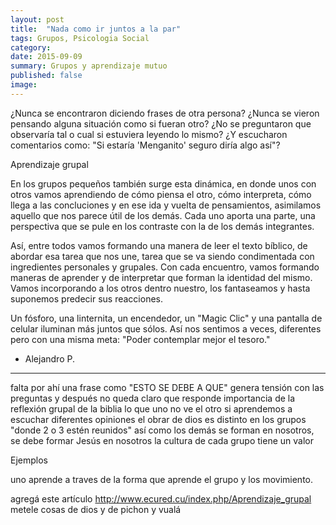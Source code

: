 ```yaml
---
layout: post
title:  "Nada como ir juntos a la par"
tags: Grupos, Psicologia Social
category:
date: 2015-09-09
summary: Grupos y aprendizaje mutuo
published: false
image:
---
```


¿Nunca se encontraron diciendo frases de otra persona? ¿Nunca se vieron pensando alguna situación como si fueran otro? ¿No se preguntaron que observaría tal o cual si estuviera leyendo lo mismo? ¿Y escucharon comentarios como: "Si estaría 'Menganito' seguro diría algo así"?

Aprendizaje grupal

En los grupos pequeños también surge esta dinámica, en donde unos con otros vamos aprendiendo de cómo piensa el otro, cómo interpreta, cómo llega a las concluciones y en ese ida y vuelta de pensamientos, asimilamos aquello que nos parece útil de los demás. Cada uno aporta una parte, una perspectiva que se pule en los contraste con la de los demás integrantes.

Así, entre todos vamos formando una manera de leer el texto bíblico, de abordar esa tarea que nos une, tarea que se va siendo condimentada con ingredientes personales y grupales. Con cada encuentro, vamos formando maneras de aprender y de interpretar que forman la identidad del mismo. Vamos incorporando a los otros dentro nuestro, los fantaseamos y hasta suponemos predecir sus reacciones.

Un fósforo, una linternita, un encendedor, un "Magic Clic" y una pantalla de celular iluminan más juntos que sólos. Así nos sentimos a veces, diferentes pero con una misma meta: "Poder contemplar mejor el tesoro."

- Alejandro P.

---
falta por ahí una frase como "ESTO SE DEBE A QUE"
genera tensión con las preguntas y después no queda claro que responde
importancia de la reflexión grupal de la biblia
lo que uno no ve el otro si
aprendemos a escuchar diferentes opiniones
el obrar de dios es distinto en los grupos
"donde 2 o 3 estén reunidos"
así como los demás se forman en nosotros, se debe formar Jesús en nosotros
la cultura de cada grupo tiene un valor

Ejemplos

uno aprende a traves de la forma que aprende el grupo y los movimiento.

agregá este artículo http://www.ecured.cu/index.php/Aprendizaje_grupal metele cosas de dios y de pichon
y vualá